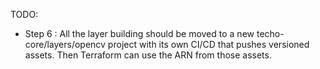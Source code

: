 TODO:
- Step 6 : All the layer building should be moved to a new techo-core/layers/opencv project with its own CI/CD that pushes versioned assets. Then Terraform can use the ARN from those assets.
